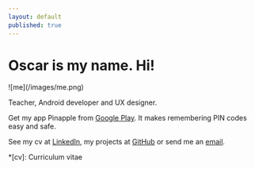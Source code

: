 ```yaml
---
layout: default
published: true
---
```


# Oscar is my name. **Hi!**

<div class="portrait" markdown="1" role="img">
![me](/images/me.png)
</div>

Teacher, Android developer and UX designer.

Get my app Pinapple from [Google Play](https://play.google.com/store/apps/details?id=se.oscarb.pinapple). It makes remembering PIN codes easy and safe.

See my cv at [LinkedIn](http://se.linkedin.com/in/oscarbjorkman/), my projects at [GitHub](https://github.com/oscarb) or send me an [email](mailto:hi@oscarb.se).

*[cv]: Curriculum vitae
